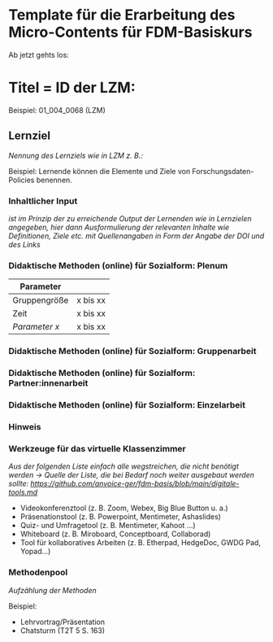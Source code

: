 # Template für die Erarbeitung des Micro-Contents für FDM-Basiskurs
Ab jetzt gehts los: 

# Titel = ID der LZM: 

Beispiel: 01_004_0068 (LZM)

## Lernziel
_Nennung des Lernziels wie in LZM z. B.:_

Beispiel: Lernende können die Elemente und Ziele von Forschungsdaten-Policies benennen.

### Inhaltlicher Input 
_ist im Prinzip der zu erreichende Output der Lernenden wie in Lernzielen angegeben, hier dann Ausformulierung der relevanten Inhalte wie Definitionen, Ziele etc. mit Quellenangaben in Form der Angabe der DOI und des Links_

### Didaktische Methoden (online) für Sozialform: Plenum

| Parameter        |          |
| ------------     | -------- |
| Gruppengröße     | x bis xx |
| Zeit             | x bis xx |
| *Parameter x*    | x bis xx |


### Didaktische Methoden (online) für Sozialform: Gruppenarbeit

### Didaktische Methoden (online) für Sozialform: Partner:innenarbeit

### Didaktische Methoden (online) für Sozialform: Einzelarbeit

### Hinweis

### Werkzeuge für das virtuelle Klassenzimmer
_Aus der folgenden Liste einfach alle wegstreichen, die nicht benötigt werden ->  Quelle der Liste, die bei Bedarf noch weiter ausgebaut werden sollte: https://github.com/anvoice-ger/fdm-basis/blob/main/digitale-tools.md_

* Videokonferenztool (z. B. Zoom, Webex, Big Blue Button u. a.)
* Präsenationstool (z. B. Powerpoint, Mentimeter, Ashaslides)
* Quiz- und Umfragetool (z. B. Mentimeter, Kahoot ...)
* Whiteboard (z. B. Miroboard, Conceptboard, Collaborad)
* Tool für kollaboratives Arbeiten (z. B. Etherpad, HedgeDoc, GWDG Pad, Yopad...)
  
### Methodenpool
_Aufzählung der Methoden_

Beispiel:
* Lehrvortrag/Präsentation
* Chatsturm (T2T 5 S. 163)
